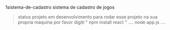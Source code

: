 <h>1sistema-de-cadastro</h1>
sistema de cadastro de jogos
> status projeto em desenvolvimento 
para rodar esse projeto na sua propria maquina por favor digiti " npm install react "
....
node app.js
....
